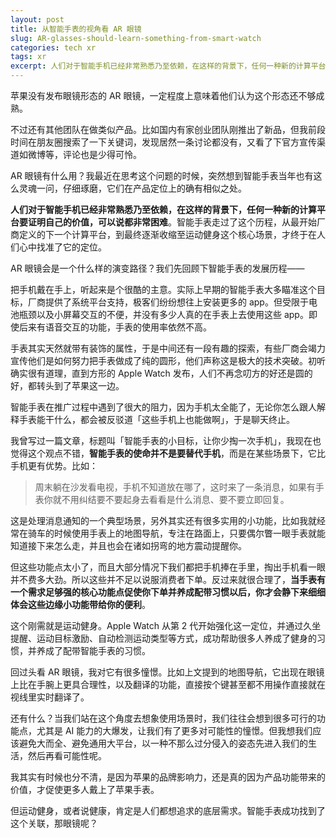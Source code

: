 ```yaml
---
layout: post
title: 从智能手表的视角看 AR 眼镜
slug: AR-glasses-should-learn-something-from-smart-watch
categories: tech xr
tags: xr
excerpt: 人们对于智能手机已经非常熟悉乃至依赖，在这样的背景下，任何一种新的计算平台要证明自己的价值，可以说都非常困难。智能手表走过了这个历程，从最开始厂商定义的下一个计算平台，到最终逐渐收缩至运动健身这个核心场景，才终于在人们心中找准了它的定位。
---
```


苹果没有发布眼镜形态的 AR 眼镜，一定程度上意味着他们认为这个形态还不够成熟。

不过还有其他团队在做类似产品。比如国内有家创业团队刚推出了新品，但我前段时间在朋友圈搜索了一下关键词，发现居然一条讨论都没有，又看了下官方宣传渠道如微博等，评论也是少得可怜。

AR 眼镜有什么用？我最近在思考这个问题的时候，突然想到智能手表当年也有这么灵魂一问，仔细琢磨，它们在产品定位上的确有相似之处。

**人们对于智能手机已经非常熟悉乃至依赖，在这样的背景下，任何一种新的计算平台要证明自己的价值，可以说都非常困难**。智能手表走过了这个历程，从最开始厂商定义的下一个计算平台，到最终逐渐收缩至运动健身这个核心场景，才终于在人们心中找准了它的定位。

AR 眼镜会是一个什么样的演变路径？我们先回顾下智能手表的发展历程——

把手机戴在手上，听起来是个很酷的主意。实际上早期的智能手表大多瞄准这个目标，厂商提供了系统平台支持，极客们纷纷想往上安装更多的 app。但受限于电池瓶颈以及小屏幕交互的不便，并没有多少人真的在手表上去使用这些 app。即使后来有语音交互的功能，手表的使用率依然不高。

手表其实天然就带有装饰的属性，于是中间还有一段有趣的探索，有些厂商会竭力宣传他们是如何努力把手表做成了纯的圆形，他们声称这是极大的技术突破。初听确实很有道理，直到方形的 Apple Watch 发布，人们不再念叨方的好还是圆的好，都转头到了苹果这一边。

智能手表在推广过程中遇到了很大的阻力，因为手机太全能了，无论你怎么跟人解释手表能干什么，都会被反驳道「这些手机上也能做啊」，于是聊天终止。

我曾写过一篇文章，标题叫「智能手表的小目标，让你少掏一次手机」，我现在也觉得这个观点不错，**智能手表的使命并不是要替代手机**，而是在某些场景下，它比手机更有优势。比如：

> 周末躺在沙发看电视，手机不知道放在哪了，这时来了一条消息，如果有手表你就不用纠结要不要起身去看看是什么消息、要不要立即回复。

这是处理消息通知的一个典型场景，另外其实还有很多实用的小功能，比如我就经常在骑车的时候使用手表上的地图导航，专注在路面上，只要偶尔瞥一眼手表就能知道接下来怎么走，并且也会在诸如拐弯的地方震动提醒你。

但这些功能点太小了，而且大部分情况下我们都把手机捧在手里，掏出手机看一眼并不费多大劲。所以这些并不足以说服消费者下单。反过来就很合理了，**当手表有一个需求足够强的核心功能点促使你下单并养成配带习惯以后，你才会静下来细细体会这些边缘小功能带给你的便利**。

这个刚需就是运动健身。Apple Watch 从第 2 代开始强化这一定位，并通过久坐提醒、运动目标激励、自动检测运动类型等方式，成功帮助很多人养成了健身的习惯，并养成了配带智能手表的习惯。

回过头看 AR 眼镜，我对它有很多憧憬。比如上文提到的地图导航，它出现在眼镜上比在手腕上更具合理性，以及翻译的功能，直接按个键甚至都不用操作直接就在视线里实时翻译了。

还有什么？当我们站在这个角度去想象使用场景时，我们往往会想到很多可行的功能点，尤其是 AI 能力的大爆发，让我们有了更多对可能性的憧憬。但我想我们应该避免大而全、避免通用大平台，以一种不那么过分侵入的姿态先进入我们的生活，然后再看可能性呢。

我其实有时候也分不清，是因为苹果的品牌影响力，还是真的因为产品功能带来的价值，才促使更多人戴上了苹果手表。

但运动健身，或者说健康，肯定是人们都想追求的底层需求。智能手表成功找到了这个关联，那眼镜呢？